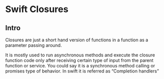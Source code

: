 # Swift Closures


## Intro

Closures are just a short hand version of functions in a function as a parameter passing around.

It is mostly used to run asynchronous methods and execute the closure function code only after receiving certain type of input from the parent function or service.
You could say it is a synchronous method calling or promises type of behavior. In swift it is referred as “Completion handlers”